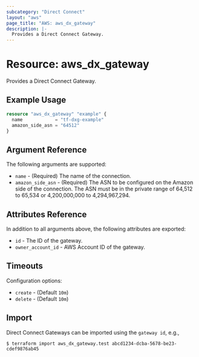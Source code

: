 ```yaml
---
subcategory: "Direct Connect"
layout: "aws"
page_title: "AWS: aws_dx_gateway"
description: |-
  Provides a Direct Connect Gateway.
---
```


# Resource: aws_dx_gateway

Provides a Direct Connect Gateway.

## Example Usage

```terraform
resource "aws_dx_gateway" "example" {
  name            = "tf-dxg-example"
  amazon_side_asn = "64512"
}
```

## Argument Reference

The following arguments are supported:

* `name` - (Required) The name of the connection.
* `amazon_side_asn` - (Required) The ASN to be configured on the Amazon side of the connection. The ASN must be in the private range of 64,512 to 65,534 or 4,200,000,000 to 4,294,967,294.

## Attributes Reference

In addition to all arguments above, the following attributes are exported:

* `id` - The ID of the gateway.
* `owner_account_id` - AWS Account ID of the gateway.

## Timeouts

Configuration options:

- `create` - (Default `10m`)
- `delete` - (Default `10m`)

## Import

Direct Connect Gateways can be imported using the `gateway id`, e.g.,

```
$ terraform import aws_dx_gateway.test abcd1234-dcba-5678-be23-cdef9876ab45
```
